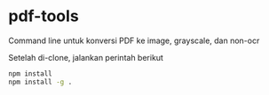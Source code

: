 # pdf-tools

Command line untuk konversi PDF ke image, grayscale, dan non-ocr

Setelah di-clone, jalankan perintah berikut

```bash
npm install
npm install -g .
```

